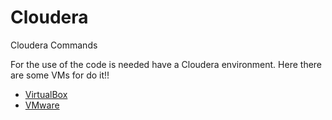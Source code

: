 # Cloudera
Cloudera Commands

For the use of the code is needed have a Cloudera environment. Here there are some VMs for do it!!

- <a href="https://downloads.cloudera.com/demo_vm/virtualbox/cloudera-quickstart-vm-5.4.2-0-virtualbox.zip">VirtualBox</a>
- <a href="https://downloads.cloudera.com/demo_vm/vmware/cloudera-quickstart-vm-5.4.2-0-vmware.zip">VMware</a> 

